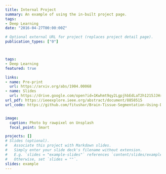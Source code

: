 ```yaml
---
title: Internal Project
summary: An example of using the in-built project page.
tags:
- Deep Learning
date: "2016-04-27T00:00:00Z"

# Optional external URL for project (replaces project detail page).
publication_types: ["0"]



tags:
- Deep Learning
featured: true

links:
- name: Pre-print
  url: https://arxiv.org/abs/1904.00068
- name: Slides
  url: https://drive.google.com/open?id=1Kwhmt9qy2LgpjhbEdLaT2h1215JJHrYQ
url_pdf: https://ieeexplore.ieee.org/abstract/document/8858515
url_code: https://github.com/fitushar/Brain-Tissue-Segmentation-Using-Deep-Learning-Pipeline-NeuroNet


image:
  caption: Photo by rawpixel on Unsplash
  focal_point: Smart

projects: []
# Slides (optional).
#   Associate this project with Markdown slides.
#   Simply enter your slide deck's filename without extension.
#   E.g. `slides = "example-slides"` references `content/slides/example-slides.md`.
#   Otherwise, set `slides = ""`.
slides: example
---
```


